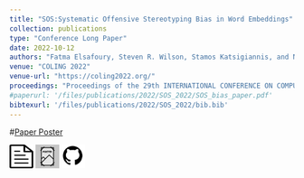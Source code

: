 ```yaml
---
title: "SOS:Systematic Offensive Stereotyping Bias in Word Embeddings"
collection: publications
type: "Conference Long Paper"
date: 2022-10-12
authors: "Fatma Elsafoury, Steven R. Wilson, Stamos Katsigiannis, and Naeem Ramzan"
venue: "COLING 2022"
venue-url: "https://coling2022.org/"
proceedings: "Proceedings of the 29th INTERNATIONAL CONFERENCE ON COMPUTATIONAL LINGUISTICS"
#paperurl: '/files/publications/2022/SOS_2022/SOS_bias_paper.pdf'
bibtexurl: '/files/publications/2022/SOS_2022/bib.bib'
---
```


#<a href="/files/publications/2022/SOS_2022/COLING_poster_2022.pdf">Paper Poster</a>

<a href="/files/publications/2022/SOS_2022/SOS_bias_paper.pdf"><img src="/images/paper_symbol.png" alt="Link to paper" style="width:42px;height:42px;"></a>
<a href="/files/publications/2022/SOS_2022/COLING_poster_2022.pdf"><img src="/images/poster_symbol.jpg" alt="Link to poster" style="width:42px;height:42px;"></a>
<a href="https://github.com/efatmae/measure_SOS_bias_in_static_word_embeddings"><img src="/images/github_symbol.png" alt="Link to code" style="width:42px;height:42px;"></a>